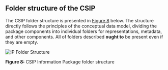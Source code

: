 ## Folder structure of the CSIP
The CSIP folder structure is presented in [Figure 8](#fig8) below. The structure directly follows the principles of the conceptual data model, dividing the package components into individual folders for representations, metadata, and other components. All of folders described **ought to** be present even if they are empty.

<a name="fig8"></a>
![IP Folder Structure](figs/fig_8_csip_struct.svg "CSIP Information Package folder structure.")

**Figure 8:** CSIP Information Package folder structure
